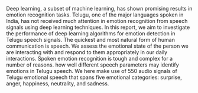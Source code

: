  Deep learning, a subset of machine learning, has shown promising results in emotion 
recognition tasks. Telugu, one of the major languages spoken 
in India, has not received much attention in emotion 
recognition from speech signals using deep learning 
techniques. In this report, we aim to investigate the 
performance of deep learning algorithms for emotion 
detection in Telugu speech signals. The quickest and most 
natural form of human communication is speech. We assess 
the emotional state of the person we are interacting with and 
respond to them appropriately in our daily interactions. 
Spoken emotion recognition is tough and complex for a 
number of reasons. how well different speech parameters 
may identify emotions in Telugu speech. We here make use 
of 550 audio signals of Telugu emotional speech that spans 
five emotional categories: surprise, anger, happiness, 
neutrality, and sadness.
